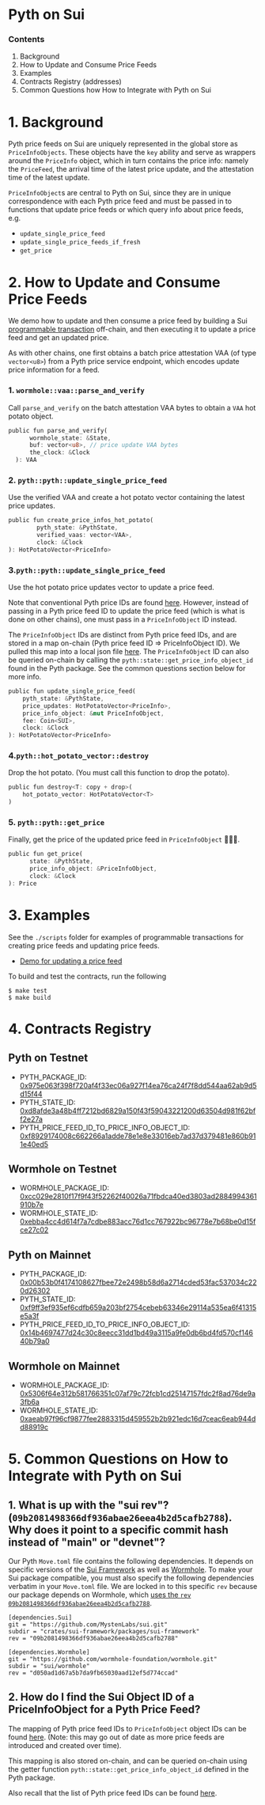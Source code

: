 # Pyth on Sui

### Contents
1. Background
2. How to Update and Consume Price Feeds
3. Examples
4. Contracts Registry (addresses)
5. Common Questions how How to Integrate with Pyth on Sui

# 1. Background

Pyth price feeds on Sui are uniquely represented in the global store as `PriceInfoObjects`. These objects have the `key` ability and serve as wrappers around the `PriceInfo` object, which in turn contains the price info: namely the `PriceFeed`, the arrival time of the latest price update, and the attestation time of the latest update.

`PriceInfoObject`s are central to Pyth on Sui, since they are in unique correspondence with each Pyth price feed and must be passed in to functions that update price feeds or which query info about price feeds, e.g.

- `update_single_price_feed`
- `update_single_price_feeds_if_fresh`
- `get_price`

# 2. How to Update and Consume Price Feeds

We demo how to update and then consume a price feed by building a Sui [programmable transaction](https://docs.sui.io/build/prog-trans-ts-sdk) off-chain, and then executing it to update a price feed and get an updated price.

As with other chains, one first obtains a batch price attestation VAA (of type `vector<u8>`) from a Pyth price service endpoint, which encodes update price information for a feed.

### 1. `wormhole::vaa::parse_and_verify`

Call `parse_and_verify` on the batch attestation VAA bytes to obtain a `VAA` hot potato object.

```Rust
public fun parse_and_verify(
      wormhole_state: &State,
      buf: vector<u8>, // price update VAA bytes
      the_clock: &Clock
  ): VAA
```
### 2. `pyth::pyth::update_single_price_feed`

Use the verified VAA and create a hot potato vector containing the latest price updates.
```Rust
public fun create_price_infos_hot_potato(
        pyth_state: &PythState,
        verified_vaas: vector<VAA>,
        clock: &Clock
): HotPotatoVector<PriceInfo>
```

### 3.`pyth::pyth::update_single_price_feed`

Use the hot potato price updates vector to update a price feed.

Note that conventional Pyth price IDs are found [here](https://pyth.network/developers/price-feed-ids#pyth-evm-mainnet).
However, instead of passing in a Pyth price feed ID to update the price feed (which is what is done on other chains), one must pass in a `PriceInfoObject` ID instead.

The `PriceInfoObject` IDs are distinct from Pyth price feed IDs, and are stored in a map on-chain (Pyth price feed ID => PriceInfoObject ID). We pulled this map into a local json file [here](./scripts/generated). The `PriceInfoObject` ID can also be queried on-chain by calling the `pyth::state::get_price_info_object_id` found in the Pyth package. See the common questions section below for more info.

```Rust
public fun update_single_price_feed(
    pyth_state: &PythState,
    price_updates: HotPotatoVector<PriceInfo>,
    price_info_object: &mut PriceInfoObject,
    fee: Coin<SUI>,
    clock: &Clock
): HotPotatoVector<PriceInfo>
```

### 4.`pyth::hot_potato_vector::destroy`

Drop the hot potato. (You must call this function to drop the potato).
```Rust
public fun destroy<T: copy + drop>(
    hot_potato_vector: HotPotatoVector<T>
)
```

### 5. `pyth::pyth::get_price`

Finally, get the price of the updated price feed in `PriceInfoObject` 🎉🎉🎉.
```Rust
public fun get_price(
      state: &PythState,
      price_info_object: &PriceInfoObject,
      clock: &Clock
): Price
```

# 3. Examples

See the `./scripts` folder for examples of programmable transactions for creating price feeds and updating price feeds.
- [Demo for updating a price feed](./scripts/pyth/update_price_feeds.ts)

To build and test the contracts, run the following
```
$ make test
$ make build
```

# 4. Contracts Registry

## Pyth on Testnet

- PYTH_PACKAGE_ID: [0x975e063f398f720af4f33ec06a927f14ea76ca24f7f8dd544aa62ab9d5d15f44](https://explorer.sui.io/object/0x975e063f398f720af4f33ec06a927f14ea76ca24f7f8dd544aa62ab9d5d15f44?network=testnet)
- PYTH_STATE_ID: [0xd8afde3a48b4ff7212bd6829a150f43f59043221200d63504d981f62bff2e27a](https://explorer.sui.io/object/0xd8afde3a48b4ff7212bd6829a150f43f59043221200d63504d981f62bff2e27a?network=testnet)
- PYTH_PRICE_FEED_ID_TO_PRICE_INFO_OBJECT_ID: [0xf8929174008c662266a1adde78e1e8e33016eb7ad37d379481e860b911e40ed5](https://explorer.sui.io/object/0xf8929174008c662266a1adde78e1e8e33016eb7ad37d379481e860b911e40ed5?network=https%3A%2F%2Ffullnode.testnet.sui.io%3A443)


## Wormhole on Testnet

- WORMHOLE_PACKAGE_ID: [0xcc029e2810f17f9f43f52262f40026a71fbdca40ed3803ad2884994361910b7e](https://explorer.sui.io/object/0xcc029e2810f17f9f43f52262f40026a71fbdca40ed3803ad2884994361910b7e?network=testnet)
- WORMHOLE_STATE_ID: [0xebba4cc4d614f7a7cdbe883acc76d1cc767922bc96778e7b68be0d15fce27c02](https://explorer.sui.io/object/0xebba4cc4d614f7a7cdbe883acc76d1cc767922bc96778e7b68be0d15fce27c02?network=testnet)

## Pyth on Mainnet

- PYTH_PACKAGE_ID: [0x00b53b0f4174108627fbee72e2498b58d6a2714cded53fac537034c220d26302](https://explorer.sui.io/object/0x00b53b0f4174108627fbee72e2498b58d6a2714cded53fac537034c220d26302?network=https%3A%2F%2Ffullnode.mainnet.sui.io%3A443)
- PYTH_STATE_ID: [0xf9ff3ef935ef6cdfb659a203bf2754cebeb63346e29114a535ea6f41315e5a3f](https://explorer.sui.io/object/0xf9ff3ef935ef6cdfb659a203bf2754cebeb63346e29114a535ea6f41315e5a3f?network=https%3A%2F%2Ffullnode.mainnet.sui.io%3A443)
- PYTH_PRICE_FEED_ID_TO_PRICE_INFO_OBJECT_ID: [0x14b4697477d24c30c8eecc31dd1bd49a3115a9fe0db6bd4fd570cf14640b79a0](https://explorer.sui.io/object/0x14b4697477d24c30c8eecc31dd1bd49a3115a9fe0db6bd4fd570cf14640b79a0?network=https%3A%2F%2Ffullnode.mainnet.sui.io%3A443)

## Wormhole on Mainnet

- WORMHOLE_PACKAGE_ID: [0x5306f64e312b581766351c07af79c72fcb1cd25147157fdc2f8ad76de9a3fb6a](https://explorer.sui.io/object/0x5306f64e312b581766351c07af79c72fcb1cd25147157fdc2f8ad76de9a3fb6a)
- WORMHOLE_STATE_ID: [0xaeab97f96cf9877fee2883315d459552b2b921edc16d7ceac6eab944dd88919c](https://explorer.sui.io/object/0xaeab97f96cf9877fee2883315d459552b2b921edc16d7ceac6eab944dd88919c)

# 5. Common Questions on How to Integrate with Pyth on Sui

## 1. What is up with the "sui rev"? (`09b2081498366df936abae26eea4b2d5cafb2788`). Why does it point to a specific commit hash instead of "main" or "devnet"?

Our Pyth `Move.toml` file contains the following dependencies. It depends on specific versions of the [Sui Framework](https://github.com/MystenLabs/sui) as well as [Wormhole](https://github.com/wormhole-foundation/wormhole). To make your Sui package compatible, you must also specify the following dependencies verbatim in your `Move.toml` file. We are locked in to this specific `rev` because our package depends on Wormhole, which [uses the `rev` `09b2081498366df936abae26eea4b2d5cafb2788`](https://github.com/wormhole-foundation/wormhole/blob/main/sui/wormhole/Move.mainnet.toml).
```
[dependencies.Sui]
git = "https://github.com/MystenLabs/sui.git"
subdir = "crates/sui-framework/packages/sui-framework"
rev = "09b2081498366df936abae26eea4b2d5cafb2788"

[dependencies.Wormhole]
git = "https://github.com/wormhole-foundation/wormhole.git"
subdir = "sui/wormhole"
rev = "d050ad1d67a5b7da9fb65030aad12ef5d774ccad"
```

## 2. How do I find the Sui Object ID of a PriceInfoObject for a Pyth Price Feed?

The mapping of Pyth price feed IDs to `PriceInfoObject` object IDs can be found [here](./scripts/generated/). (Note: this may go out of date as more price feeds are introduced and created over time).

This mapping is also stored on-chain, and can be queried on-chain using the getter function `pyth::state::get_price_info_object_id` defined in the Pyth package.

Also recall that the list of Pyth price feed IDs can be found [here](https://pyth.network/developers/price-feed-ids#pyth-evm-testnet).


